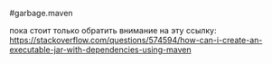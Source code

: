 #garbage.maven

пока стоит только обратить внимание на эту ссылку:
https://stackoverflow.com/questions/574594/how-can-i-create-an-executable-jar-with-dependencies-using-maven
